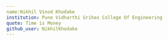 ```yaml
---
name:Nikhil Vinod Khodake
institution: Pune Vidharthi Grihas College Of Engineering
quote: Time is Money
github_user: NikhilKhodake
---
```

